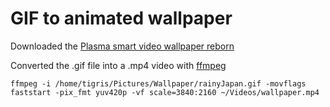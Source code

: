 # GIF to animated wallpaper

Downloaded the [Plasma smart video wallpaper reborn](https://github.com/luisbocanegra/plasma-smart-video-wallpaper-reborn)

Converted the .gif file into a .mp4 video with [ffmpeg](https://github.com/FFmpeg/FFmpeg)

```
ffmpeg -i /home/tigris/Pictures/Wallpaper/rainyJapan.gif -movflags faststart -pix_fmt yuv420p -vf scale=3840:2160 ~/Videos/wallpaper.mp4
```
